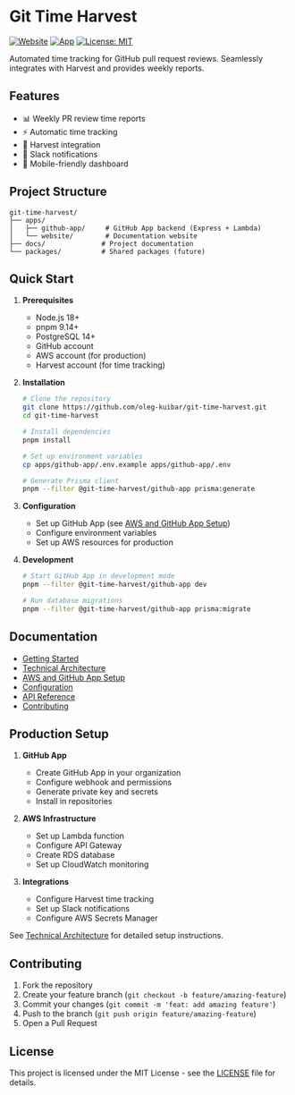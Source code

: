 # Git Time Harvest

[![Website](https://github.com/oleg-kuibar/git-time-harvest/actions/workflows/website.yml/badge.svg)](https://github.com/oleg-kuibar/git-time-harvest/actions/workflows/website.yml)
[![App](https://github.com/oleg-kuibar/git-time-harvest/actions/workflows/github-app.yml/badge.svg)](https://github.com/oleg-kuibar/git-time-harvest/actions/workflows/github-app.yml)
[![License: MIT](https://img.shields.io/badge/License-MIT-green.svg)](https://opensource.org/licenses/MIT)

Automated time tracking for GitHub pull request reviews. Seamlessly integrates with Harvest and provides weekly reports.

## Features

- 📊 Weekly PR review time reports
- ⚡ Automatic time tracking
- 🔄 Harvest integration
- 💬 Slack notifications
- 📱 Mobile-friendly dashboard

## Project Structure

```
git-time-harvest/
├── apps/
│   ├── github-app/     # GitHub App backend (Express + Lambda)
│   └── website/        # Documentation website
├── docs/              # Project documentation
└── packages/          # Shared packages (future)
```

## Quick Start

1. **Prerequisites**
   - Node.js 18+
   - pnpm 9.14+
   - PostgreSQL 14+
   - GitHub account
   - AWS account (for production)
   - Harvest account (for time tracking)

2. **Installation**
   ```bash
   # Clone the repository
   git clone https://github.com/oleg-kuibar/git-time-harvest.git
   cd git-time-harvest

   # Install dependencies
   pnpm install

   # Set up environment variables
   cp apps/github-app/.env.example apps/github-app/.env

   # Generate Prisma client
   pnpm --filter @git-time-harvest/github-app prisma:generate
   ```

3. **Configuration**
   - Set up GitHub App (see [AWS and GitHub App Setup](./docs/aws-github-setup.md))
   - Configure environment variables
   - Set up AWS resources for production

4. **Development**
   ```bash
   # Start GitHub App in development mode
   pnpm --filter @git-time-harvest/github-app dev

   # Run database migrations
   pnpm --filter @git-time-harvest/github-app prisma:migrate
   ```

## Documentation

- [Getting Started](./docs/getting-started.md)
- [Technical Architecture](./docs/technical-architecture.md)
- [AWS and GitHub App Setup](./docs/aws-github-setup.md)
- [Configuration](./docs/configuration.md)
- [API Reference](./docs/api-reference.md)
- [Contributing](./docs/contributing.md)

## Production Setup

1. **GitHub App**
   - Create GitHub App in your organization
   - Configure webhook and permissions
   - Generate private key and secrets
   - Install in repositories

2. **AWS Infrastructure**
   - Set up Lambda function
   - Configure API Gateway
   - Create RDS database
   - Set up CloudWatch monitoring

3. **Integrations**
   - Configure Harvest time tracking
   - Set up Slack notifications
   - Configure AWS Secrets Manager

See [Technical Architecture](./docs/technical-architecture.md) for detailed setup instructions.

## Contributing

1. Fork the repository
2. Create your feature branch (`git checkout -b feature/amazing-feature`)
3. Commit your changes (`git commit -m 'feat: add amazing feature'`)
4. Push to the branch (`git push origin feature/amazing-feature`)
5. Open a Pull Request

## License

This project is licensed under the MIT License - see the [LICENSE](LICENSE) file for details.
